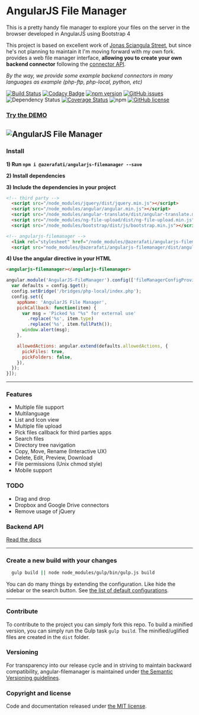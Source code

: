 
# AngularJS File Manager

This is a pretty handy file manager to explore your files on the server in the browser developed in AngularJS using Bootstrap 4

This project is based on excellent work of [Jonas Sciangula Street](https://github.com/joni2back), but since he's not planning to maintain it I'm moving forward with my own fork. provides a web file manager interface, **allowing you to create your own backend connector** following the [connector API](API.md). 

*By the way, we provide some example backend connectors in many languages as example (php-ftp, php-local, python, etc)*

[![Build Status](https://travis-ci.com/azerafati/angularjs-filemanager.svg?branch=master)](https://travis-ci.org/azerafati/angularjs-filemanager)
[![Codacy Badge](https://api.codacy.com/project/badge/Grade/8750d04905bd484fa7d422536558f492)](https://www.codacy.com/manual/azerafati/angularjs-filemanager?utm_source=github.com&amp;utm_medium=referral&amp;utm_content=azerafati/angularjs-filemanager&amp;utm_campaign=Badge_Grade)
[![npm version](https://img.shields.io/npm/v/@azerafati/angularjs-filemanager.svg)](https://www.npmjs.com/package/angularjs-filemanager)
[![GitHub issues](https://img.shields.io/github/issues/azerafati/angularjs-filemanager)](https://github.com/azerafati/angularjs-filemanager/issues)
![Dependency Status](https://img.shields.io/david/azerafati/angularjs-filemanager)
[![Coverage Status](https://coveralls.io/repos/github/azerafati/angularjs-filemanager/badge.svg?branch=master)](https://coveralls.io/github/azerafati/angularjs-filemanager?branch=master)
![npm](https://img.shields.io/npm/dt/@azerafati/angularjs-filemanager)
[![GitHub license](https://img.shields.io/github/license/azerafati/angularjs-filemanager)](https://github.com/azerafati/angularjs-filemanager/blob/master/LICENSE)



### [Try the DEMO](https://angularjs-filemanager.azerafati.com/)
![](https://repository-images.githubusercontent.com/59879464/8605c980-e2f2-11e9-8d42-57f40cd27d8c "AngularJS File Manager")
---------

### Install

   **1) Run `npm i @azerafati/angularjs-filemanager --save`**
   
   **2) Install dependencies**
   
   **3) Include the dependencies in your project**
   ```html
   <!-- third party -->
     <script src="/node_modules/jquery/dist/jquery.min.js"></script>
     <script src="/node_modules/angular/angular.min.js"></script>
     <script src="/node_modules/angular-translate/dist/angular-translate.min.js"></script>
     <script src="/node_modules/ng-file-upload/dist/ng-file-upload.min.js"></script>
     <script src="/node_modules/bootstrap/dist/js/bootstrap.min.js"></script>
   
   <!-- angularjs-filemanager -->
     <link rel="stylesheet" href="/node_modules/@azerafati/angularjs-filemanager/dist/angular-filemanager.css">
     <script src="node_modules/@azerafati/angularjs-filemanager/dist/angular-filemanager.js"></script>
   ```
**4) Use the angular directive in your HTML**
```html
<angularjs-filemanager></angularjs-filemanager>
```    
   ```javascript
   angular.module('AngularJS-FileManager').config(['fileManagerConfigProvider', function (config) {
     var defaults = config.$get();
     config.setBridge('/bridges/php-local/index.php');
     config.set({
       appName: 'AngularJS File Manager',
       pickCallback: function(item) {
         var msg = 'Picked %s "%s" for external use'
           .replace('%s', item.type)
           .replace('%s', item.fullPath());
         window.alert(msg);
       },
   
       allowedActions: angular.extend(defaults.allowedActions, {
         pickFiles: true,
         pickFolders: false,
       }),
     });
   }]);
   ```

---------

### Features
  - Multiple file support
  - Multilanguage
  - List and Icon view
  - Multiple file upload
  - Pick files callback for third parties apps
  - Search files
  - Directory tree navigation
  - Copy, Move, Rename (Interactive UX)
  - Delete, Edit, Preview, Download
  - File permissions (Unix chmod style)
  - Mobile support

### TODO
  - Drag and drop
  - Dropbox and Google Drive connectors
  - Remove usage of jQuery

### Backend API
[Read the docs](API.md)

---------

### Create a new build with your changes
```sh
  gulp build || node node_modules/gulp/bin/gulp.js build
```

You can do many things by extending the configuration. Like hide the sidebar or the search button. See [the list of default configurations](/src/js/providers/config.js).

---------

### Contribute
To contribute to the project you can simply fork this repo. To build a minified version, you can simply run the Gulp
task `gulp build`. The minified/uglified files are created in the `dist` folder.

### Versioning
For transparency into our release cycle and in striving to maintain backward compatibility, angular-filemanager is maintained under [the Semantic Versioning guidelines](http://semver.org/).

### Copyright and license
Code and documentation released under [the MIT license](https://github.com/joni2back/angular-filemanager/blob/master/LICENSE).
